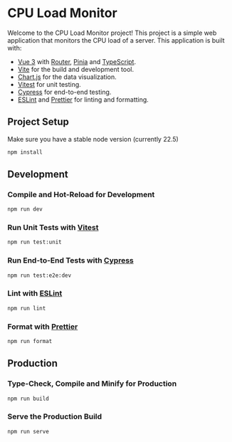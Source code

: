 # CPU Load Monitor
Welcome to the CPU Load Monitor project! This project is a simple web application that monitors the CPU load of a server. This application is built with:
- [Vue 3](https://vuejs.org/) with [Router](https://router.vuejs.org/), [Pinia](https://pinia.vuejs.org/) and [TypeScript](https://www.typescriptlang.org/).
- [Vite](https://vitejs.dev/) for the build and development tool.
- [Chart.js](https://vue-chartjs.org/) for the data visualization.
- [Vitest](https://vitest.dev/) for unit testing.
- [Cypress](https://www.cypress.io/) for end-to-end testing.
- [ESLint](https://eslint.org/) and [Prettier](https://prettier.io/) for linting and formatting.

## Project Setup
Make sure you have a stable node version (currently 22.5)
```sh
npm install
```

## Development

### Compile and Hot-Reload for Development
```sh
npm run dev
```

### Run Unit Tests with [Vitest](https://vitest.dev/)

```sh
npm run test:unit
```

### Run End-to-End Tests with [Cypress](https://www.cypress.io/)

```sh
npm run test:e2e:dev
```

### Lint with [ESLint](https://eslint.org/)

```sh
npm run lint
```

### Format with [Prettier](https://prettier.io/)

```sh
npm run format
```

## Production

### Type-Check, Compile and Minify for Production

```sh
npm run build
```

### Serve the Production Build

```sh
npm run serve
```